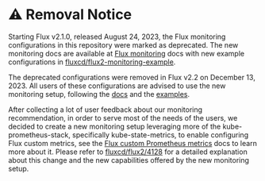 # :warning: Removal Notice

Starting Flux v2.1.0, released August 24, 2023, the Flux monitoring
configurations in this repository were marked as deprecated. The new monitoring
docs are available at [Flux monitoring](https://fluxcd.io/flux/monitoring/)
docs with new example configurations in
[fluxcd/flux2-monitoring-example](https://github.com/fluxcd/flux2-monitoring-example/).

The deprecated configurations were removed in Flux v2.2 on December 13, 2023. All
users of these configurations are advised to use the new monitoring setup,
following the [docs](https://fluxcd.io/flux/monitoring/) and the
[examples](https://github.com/fluxcd/flux2-monitoring-example/).

After collecting a lot of user feedback about our monitoring recommendation, in
order to serve most of the needs of the users, we decided to create a new
monitoring setup leveraging more of the kube-prometheus-stack, specifically
kube-state-metrics, to enable configuring Flux custom metrics, see the [Flux
custom Prometheus metrics](https://fluxcd.io/flux/monitoring/custom-metrics/)
docs to learn more about it. Please refer to
[fluxcd/flux2/4128](https://github.com/fluxcd/flux2/issues/4128) for a detailed
explanation about this change and the new capabilities offered by the new
monitoring setup.
